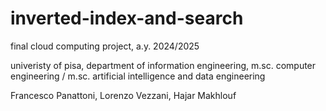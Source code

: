 # inverted-index-and-search
final cloud computing project, a.y. 2024/2025

univeristy of pisa,
department of information engineering, 
m.sc. computer engineering / m.sc. artificial intelligence and data engineering

Francesco Panattoni,
Lorenzo Vezzani,
Hajar Makhlouf
